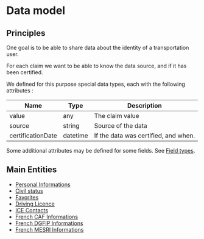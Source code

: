 Data model
==========


Principles
----------

One goal is to be able to share data about the identity of
a transportation user.

For each claim we want to be able to know the data source, and
if it has been certified.

We defined for this purpose special data types, each with the following 
attributes :

| Name              | Type       | Description
| ------------------|------------|---------------------------------
| value             | any        | The claim value
| source            | string     | Source of the data
| certificationDate | datetime   | If the data was certified, and when.

Some additional attributes may be defined for some fields. See
[Field types](field-types.md).


Main Entities
-------------

- [Personal Informations](personal-informations.md)
- [Civil status](civil-status.md)
- [Favorites](favorites.md)
- [Driving Licence](driving-licence.md)
- [ICE Contacts](in-case-of-emergency-contacts.md)
- [French CAF Informations](fr-caf-informations.md)
- [French DGFIP Informations](fr-dgfip-informations.md)
- [French MESRI Informations](fr-mesri-informations.md)


